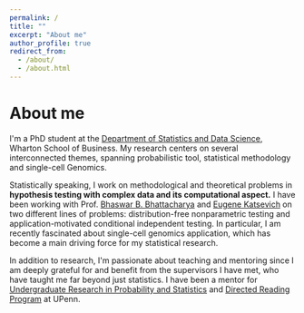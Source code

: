 ```yaml
---
permalink: /
title: ""
excerpt: "About me"
author_profile: true
redirect_from: 
  - /about/
  - /about.html
---
```


About me
======

I'm a PhD student at the [Department of Statistics and Data Science](https://statistics.wharton.upenn.edu/), Wharton School of Business. My research centers on several interconnected themes, spanning probabilistic tool, statistical methodology and single-cell Genomics. 

Statistically speaking, I work on methodological and theoretical problems in **hypothesis testing with complex data and its computational aspect.** I have been working with Prof. [Bhaswar B. Bhattacharya](http://www-stat.wharton.upenn.edu/~bhaswar/) and [Eugene Katsevich](https://ekatsevi.github.io/) on two different lines of problems: distribution-free nonparametric testing and application-motivated conditional independent testing. In particular, I am recently fascinated about single-cell genomics application, which has become a main driving force for my statistical research.

In addition to research, I'm passionate about teaching and mentoring since I am deeply grateful for and benefit from the supervisors I have met, who have taught me far beyond just statistics. I have been a mentor for [Undergraduate Research in Probability and Statistics](https://sites.google.com/view/urps-penn?pli=1) and [Directed Reading Program](https://www2.math.upenn.edu/~tbraz/drp/) at UPenn. 
